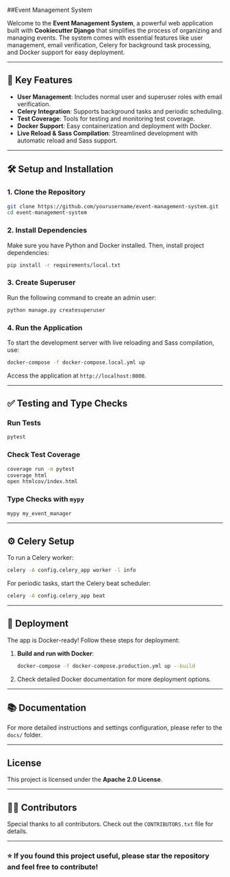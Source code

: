 ##Event Management System

Welcome to the **Event Management System**, a powerful web application built with **Cookiecutter Django** that simplifies the process of organizing and managing events. The system comes with essential features like user management, email verification, Celery for background task processing, and Docker support for easy deployment.

---

## 🚀 Key Features

- **User Management**: Includes normal user and superuser roles with email verification.
- **Celery Integration**: Supports background tasks and periodic scheduling.
- **Test Coverage**: Tools for testing and monitoring test coverage.
- **Docker Support**: Easy containerization and deployment with Docker.
- **Live Reload & Sass Compilation**: Streamlined development with automatic reload and Sass support.

---

## 🛠️ Setup and Installation

### 1. Clone the Repository

```bash
git clone https://github.com/yourusername/event-management-system.git
cd event-management-system
```

### 2. Install Dependencies

Make sure you have Python and Docker installed. Then, install project dependencies:

```bash
pip install -r requirements/local.txt
```

### 3. Create Superuser

Run the following command to create an admin user:

```bash
python manage.py createsuperuser
```

### 4. Run the Application

To start the development server with live reloading and Sass compilation, use:

```bash
docker-compose -f docker-compose.local.yml up
```

Access the application at `http://localhost:8000`.

---

## ✅ Testing and Type Checks

### Run Tests

```bash
pytest
```

### Check Test Coverage

```bash
coverage run -m pytest
coverage html
open htmlcov/index.html
```

### Type Checks with `mypy`

```bash
mypy my_event_manager
```

---

## ⚙️ Celery Setup

To run a Celery worker:

```bash
celery -A config.celery_app worker -l info
```

For periodic tasks, start the Celery beat scheduler:

```bash
celery -A config.celery_app beat
```

---

## 🚢 Deployment

The app is Docker-ready! Follow these steps for deployment:

1. **Build and run with Docker**:

   ```bash
   docker-compose -f docker-compose.production.yml up --build
   ```

2. Check detailed Docker documentation for more deployment options.

---

## 📚 Documentation

For more detailed instructions and settings configuration, please refer to the `docs/` folder.

---

## License

This project is licensed under the **Apache 2.0 License**.

---

## 👨‍💻 Contributors

Special thanks to all contributors. Check out the `CONTRIBUTORS.txt` file for details.

---

### ⭐ If you found this project useful, please star the repository and feel free to contribute!
